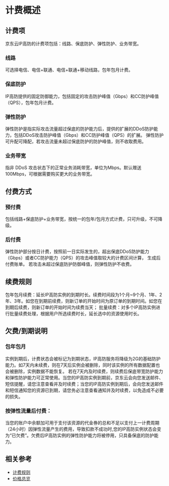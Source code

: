 # 计费概述

## 计费项
京东云IP高防的计费项包括：线路、保底防护、弹性防护、业务带宽。

### 线路
可选择电信、电信+联通、电信+联通+移动线路，包年包月计费。

### 保底防护
IP高防提供的固定防御能力，包括固定的攻击防护峰值（Gbps）和CC防护峰值（QPS），包年包月计费。

### 弹性防护
弹性防护是指实际攻击流量超过保底的防护能力后，提供的扩展的DDoS防护能力，包括DDoS攻击防护峰值（Gbps）和CC防护峰值（QPS）的扩展。
弹性防护可升配可降配，若攻击流量未超过保底防护的防护峰值，则不收取费用。

### 业务带宽
指非 DDoS 攻击状态下的正常业务消耗带宽，单位为Mbps。默认赠送100Mbps，可根据需要购买更大的业务带宽。

## 付费方式
### 预付费
包括线路+保底防护+业务带宽，按统一的包年/包月方式计费，只可升级，不可降级。
### 后付费
弹性防护部分按日计费，按照前一日实际发生的，超出保底DDoS防护能力（Gbps）或者CC防护能力（QPS）的攻击峰值取较大的计费区间计算，
生成后付费账单。
若攻击未超过保底防护防御峰值，则弹性防护不收费。


 ## 续费规则
包年包月续费：延长IP高防实例的到期时长。续费时间段为1个月~9个月、1年、2年、3年。如您在到期前续费，则新订单的开始时间为原订单的到期时间。如您在到期后续费，则新订单的开始时间为续费当天；
批量续费：对多个IP高防实例进行批量续费处理，根据用户所选续费时长，延长选中的资源使用时长。


## 欠费/到期说明
### 包年包月
实例到期后，计费状态会被标记为到期状态，IP高防服务将降级为2G的基础防护能力。如7天内未续费，则在7天后实例会被删除，同时该实例的所有数据配置也会被删除，实例数据不能恢复。
若在7天内及时续费，则续费后保底带宽防护能力和弹性防护能力可正常使用。当您的IP高防实例到期前，京东云会向您发送邮件、短信提醒，请您注意查看并及时续费；当您的IP高防实例到期后，会向您发送邮件和短信通知您的资源已到期，请您务必注意查看通知并及时续费，以免造成不必要的损失。

### 按弹性流量后付费：
当您的账户中余额加可用于支付该资源的代金券的总和不足以支付上一计费周期（24小时）因弹性流量产生的费用，导致扣款不成功时,您的IP高防实例状态会变为“已欠费”。欠费后IP高防实例的弹性防护能力将被停用，只具备保底的防护能力。


## 相关参考

- [计费规则](Billing-Rules.md)
- [价格总览](Price-Overview.md)
